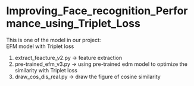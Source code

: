 # Improving_Face_recognition_Performance_using_Triplet_Loss
This is one of the model in our project:  
EFM model with Triplet loss  

1. extract_feacture_v2.py -> feature extraction
2. pre-trained_efm_v3.py -> using pre-trained edm model to optimize the similarity with Triplet loss
3. draw_cos_dis_real.py -> draw the figure of cosine similarity